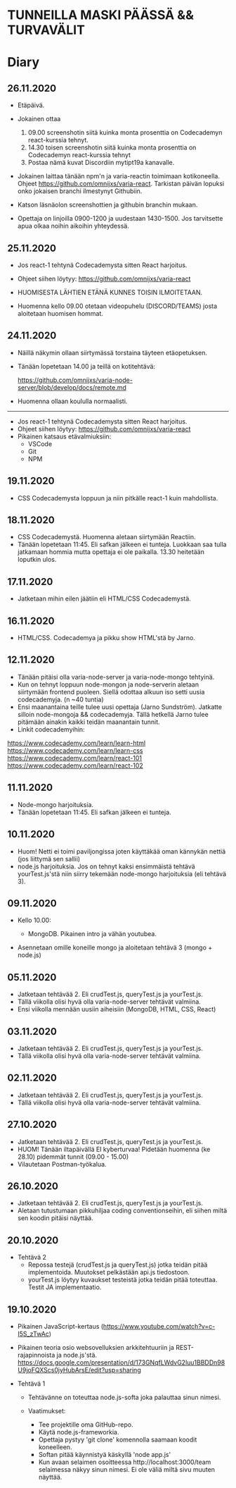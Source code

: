
<h1>TUNNEILLA MASKI PÄÄSSÄ && TURVAVÄLIT</h1>

<h1>Diary</h1>

<h2>26.11.2020</h2>

* Etäpäivä.
* Jokainen ottaa 
    1) 09.00 screenshotin siitä kuinka monta prosenttia on Codecademyn react-kurssia tehnyt.
    2) 14.30 toisen screenshotin siitä kuinka monta prosenttia on Codecademyn react-kurssia tehnyt
    3) Postaa nämä kuvat Discordiin mytipt19a kanavalle.

* Jokainen laittaa tänään npm'n ja varia-reactin toimimaan kotikoneella. Ohjeet https://github.com/omnijxs/varia-react. Tarkistan päivän lopuksi onko jokaisen branchi ilmestynyt Githubiin.

* Katson läsnäolon screenshottien ja githubin branchin mukaan.

* Opettaja on linjoilla 0900-1200 ja uudestaan 1430-1500. Jos tarvitsette apua olkaa noihin aikoihin yhteydessä. 

<h2>25.11.2020</h2>

* Jos react-1 tehtynä Codecademysta sitten React harjoitus.
* Ohjeet siihen löytyy: https://github.com/omnijxs/varia-react

* HUOMISESTA LÄHTIEN ETÄNÄ KUNNES TOISIN ILMOITETAAN.
* Huomenna kello 09.00 otetaan videopuhelu (DISCORD/TEAMS) josta aloitetaan huomisen hommat.

<h2>24.11.2020</h2>

* Näillä näkymin ollaan siirtymässä torstaina täyteen etäopetuksen.
* Tänään lopetetaan 14.00 ja teillä on kotitehtävä:

    https://github.com/omnijxs/varia-node-server/blob/develop/docs/remote.md

* Huomenna ollaan koululla normaalisti.

---

* Jos react-1 tehtynä Codecademysta sitten React harjoitus.
* Ohjeet siihen löytyy: https://github.com/omnijxs/varia-react
* Pikainen katsaus etävalmiuksiin:
    * VSCode
    * Git
    * NPM 
    
<h2>19.11.2020</h2>

* CSS Codecademysta loppuun ja niin pitkälle react-1 kuin mahdollista.

<h2>18.11.2020</h2>

* CSS Codecademystä. Huomenna aletaan siirtymään Reactiin.
* Tänään lopetetaan 11:45. Eli safkan jälkeen ei tunteja. Luokkaan saa tulla jatkamaan hommia mutta opettaja ei ole paikalla. 13.30 heitetään loputkin ulos.

<h2>17.11.2020</h2>

* Jatketaan mihin eilen jäätiin eli HTML/CSS Codecademystä.

<h2>16.11.2020</h2>

* HTML/CSS. Codecademya ja pikku show HTML'stä by Jarno.

<h2>12.11.2020</h2>

* Tänään pitäisi olla varia-node-server ja varia-node-mongo tehtyinä.
* Kun on tehnyt loppuun node-mongon ja node-serverin aletaan siirtymään frontend puoleen. Siellä odottaa alkuun iso setti uusia codecademyja. (n ~40 tuntia)
* Ensi maanantaina teille tulee uusi opettaja (Jarno Sundström).  Jatkatte silloin node-mongoja && codecademyja. Tällä hetkellä Jarno tulee pitämään ainakin kaikki teidän maanantain tunnit.
* Linkit codecademyihin:

https://www.codecademy.com/learn/learn-html <br/>
https://www.codecademy.com/learn/learn-css <br/>
https://www.codecademy.com/learn/react-101 <br/>
https://www.codecademy.com/learn/react-102 <br/>

<h2>11.11.2020</h2>

* Node-mongo harjoituksia.
* Tänään lopetetaan 11:45. Eli safkan jälkeen ei tunteja. 

<h2>10.11.2020</h2>

* Huom! Netti ei toimi paviljongissa joten käyttäkää oman kännykän nettiä (jos liittymä sen sallii)
* node.js harjoituksia. Jos on tehnyt kaksi ensimmäistä tehtävä yourTest.js'stä niin siirry tekemään node-mongo harjoituksia (eli tehtävä 3).

<h2>09.11.2020</h2>

* Kello 10.00:
    * MongoDB. Pikainen intro ja vähän youtubea.

* Asennetaan omille koneille mongo ja aloitetaan tehtävä 3 (mongo + node.js)

<h2>05.11.2020</h2>

* Jatketaan tehtävää 2. Eli crudTest.js, queryTest.js ja yourTest.js.
* Tällä viikolla olisi hyvä olla varia-node-server tehtävät valmiina. 
* Ensi viikolla mennään uusiin aiheisiin (MongoDB, HTML, CSS, React)

<h2>03.11.2020</h2>

* Jatketaan tehtävää 2. Eli crudTest.js, queryTest.js ja yourTest.js.
* Tällä viikolla olisi hyvä olla varia-node-server tehtävät valmiina. 

<h2>02.11.2020</h2>

* Jatketaan tehtävää 2. Eli crudTest.js, queryTest.js ja yourTest.js.
* Tällä viikolla olisi hyvä olla varia-node-server tehtävät valmiina. 

<h2>27.10.2020</h2>

* Jatketaan tehtävää 2. Eli crudTest.js, queryTest.js ja yourTest.js.
* HUOM! Tänään iltapäivällä EI kyberturvaa! Pidetään huomenna (ke 28.10) pidemmät tunnit (09.00 - 15.00)
* Vilautetaan Postman-työkalua.

<h2>26.10.2020</h2>

* Jatketaan tehtävää 2. Eli crudTest.js, queryTest.js ja yourTest.js.
* Aletaan tutustumaan pikkuhiljaa coding conventionseihin, eli siihen miltä sen koodin pitäisi näyttää.

<h2>20.10.2020</h2>

* Tehtävä 2
    * Repossa testejä (crudTest.js ja queryTest.js) jotka teidän pitää implementoida. Muutokset pelkästään api.js tiedostoon.
    * yourTest.js löytyy kuvaukset testeistä jotka teidän pitää toteuttaa. Testit JA implementaatio.

<h2>19.10.2020</h2>

* Pikainen JavaScript-kertaus (https://www.youtube.com/watch?v=c-I5S_zTwAc)
* Pikainen teoria osio websovelluksien arkkitehtuuriin ja REST-rajapinnoista ja node.js'stä. https://docs.google.com/presentation/d/173GNqfLWdvG2luu1BBDDn98U9joFQXScs0jyHubArsE/edit?usp=sharing

* Tehtävä 1
    * Tehtävänne on toteuttaa node.js-softa joka palauttaa sinun nimesi.
  
    * Vaatimukset:
        * Tee projektille oma GitHub-repo.
        * Käytä node.js-frameworkia.
        * Opettaja pystyy 'git clone' komennolla saamaan koodit koneelleen.
        * Softan pitää käynnistyä käskyllä 'node app.js'
        * Kun avaan selaimen osoitteessa http://localhost:3000/team selaimessa näkyy sinun nimesi. Ei ole väliä miltä sivu muuten näyttää. 